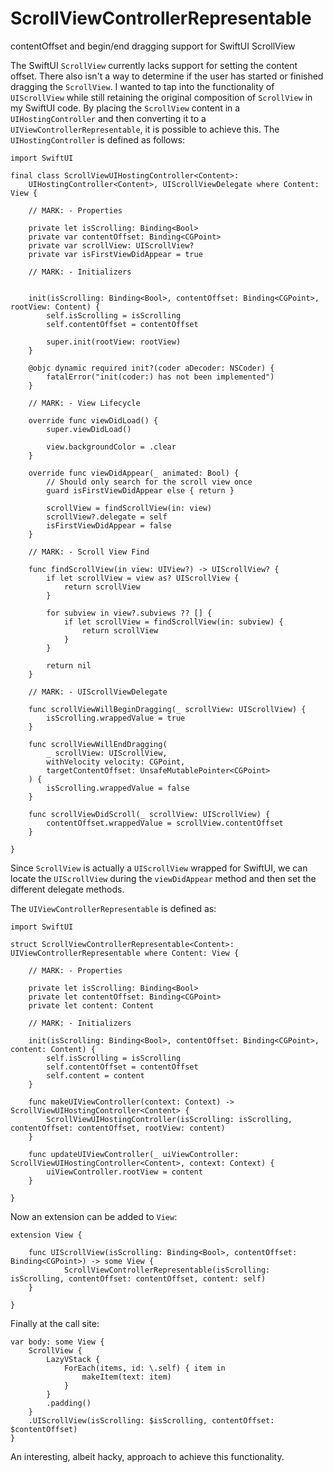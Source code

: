 # ScrollViewControllerRepresentable
contentOffset and begin/end dragging support for SwiftUI ScrollView

The SwiftUI `ScrollView` currently lacks support for setting the content offset. There also isn't a way to determine if the user has started or finished dragging the `ScrollView`. I wanted to tap into the functionality of `UIScrollView` while still retaining the original composition of `ScrollView` in my SwiftUI code. By placing the `ScrollView` content in a `UIHostingController` and then converting it to a `UIViewControllerRepresentable`, it is possible to achieve this. The `UIHostingController` is defined as follows:

```
import SwiftUI

final class ScrollViewUIHostingController<Content>:
    UIHostingController<Content>, UIScrollViewDelegate where Content: View {

    // MARK: - Properties

    private let isScrolling: Binding<Bool>
    private var contentOffset: Binding<CGPoint>
    private var scrollView: UIScrollView?
    private var isFirstViewDidAppear = true

    // MARK: - Initializers


    init(isScrolling: Binding<Bool>, contentOffset: Binding<CGPoint>, rootView: Content) {
        self.isScrolling = isScrolling
        self.contentOffset = contentOffset

        super.init(rootView: rootView)
    }

    @objc dynamic required init?(coder aDecoder: NSCoder) {
        fatalError("init(coder:) has not been implemented")
    }

    // MARK: - View Lifecycle

    override func viewDidLoad() {
        super.viewDidLoad()

        view.backgroundColor = .clear
    }

    override func viewDidAppear(_ animated: Bool) {
        // Should only search for the scroll view once
        guard isFirstViewDidAppear else { return }

        scrollView = findScrollView(in: view)
        scrollView?.delegate = self
        isFirstViewDidAppear = false
    }

    // MARK: - Scroll View Find

    func findScrollView(in view: UIView?) -> UIScrollView? {
        if let scrollView = view as? UIScrollView {
            return scrollView
        }

        for subview in view?.subviews ?? [] {
            if let scrollView = findScrollView(in: subview) {
                return scrollView
            }
        }

        return nil
    }

    // MARK: - UIScrollViewDelegate

    func scrollViewWillBeginDragging(_ scrollView: UIScrollView) {
        isScrolling.wrappedValue = true
    }

    func scrollViewWillEndDragging(
        _ scrollView: UIScrollView,
        withVelocity velocity: CGPoint,
        targetContentOffset: UnsafeMutablePointer<CGPoint>
    ) {
        isScrolling.wrappedValue = false
    }

    func scrollViewDidScroll(_ scrollView: UIScrollView) {
        contentOffset.wrappedValue = scrollView.contentOffset
    }

}
```

Since `ScrollView` is actually a `UIScrollView` wrapped for SwiftUI, we can locate the `UIScrollView` during the `viewDidAppear` method and then set the different delegate methods.

The `UIViewControllerRepresentable` is defined as:

```
import SwiftUI

struct ScrollViewControllerRepresentable<Content>: UIViewControllerRepresentable where Content: View {

    // MARK: - Properties

    private let isScrolling: Binding<Bool>
    private let contentOffset: Binding<CGPoint>
    private let content: Content

    // MARK: - Initializers

    init(isScrolling: Binding<Bool>, contentOffset: Binding<CGPoint>, content: Content) {
        self.isScrolling = isScrolling
        self.contentOffset = contentOffset
        self.content = content
    }

    func makeUIViewController(context: Context) -> ScrollViewUIHostingController<Content> {
        ScrollViewUIHostingController(isScrolling: isScrolling, contentOffset: contentOffset, rootView: content)
    }
    
    func updateUIViewController(_ uiViewController: ScrollViewUIHostingController<Content>, context: Context) {
        uiViewController.rootView = content
    }

}
```

Now an extension can be added to `View`:

```
extension View {

    func UIScrollView(isScrolling: Binding<Bool>, contentOffset: Binding<CGPoint>) -> some View {
            ScrollViewControllerRepresentable(isScrolling: isScrolling, contentOffset: contentOffset, content: self)
    }

}
```

Finally at the call site:

```
var body: some View {
    ScrollView {
        LazyVStack {
            ForEach(items, id: \.self) { item in
                makeItem(text: item)
            }
        }
        .padding()
    }
    .UIScrollView(isScrolling: $isScrolling, contentOffset: $contentOffset)
}
```

An interesting, albeit hacky, approach to achieve this functionality.
